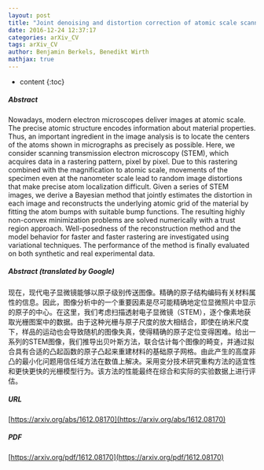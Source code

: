 ```yaml
---
layout: post
title: "Joint denoising and distortion correction of atomic scale scanning transmission electron microscopy images"
date: 2016-12-24 12:37:17
categories: arXiv_CV
tags: arXiv_CV
author: Benjamin Berkels, Benedikt Wirth
mathjax: true
---
```


* content
{:toc}

##### Abstract
Nowadays, modern electron microscopes deliver images at atomic scale. The precise atomic structure encodes information about material properties. Thus, an important ingredient in the image analysis is to locate the centers of the atoms shown in micrographs as precisely as possible. Here, we consider scanning transmission electron microscopy (STEM), which acquires data in a rastering pattern, pixel by pixel. Due to this rastering combined with the magnification to atomic scale, movements of the specimen even at the nanometer scale lead to random image distortions that make precise atom localization difficult. Given a series of STEM images, we derive a Bayesian method that jointly estimates the distortion in each image and reconstructs the underlying atomic grid of the material by fitting the atom bumps with suitable bump functions. The resulting highly non-convex minimization problems are solved numerically with a trust region approach. Well-posedness of the reconstruction method and the model behavior for faster and faster rastering are investigated using variational techniques. The performance of the method is finally evaluated on both synthetic and real experimental data.

##### Abstract (translated by Google)
现在，现代电子显微镜能够以原子级别传送图像。精确的原子结构编码有关材料属性的信息。因此，图像分析中的一个重要因素是尽可能精确地定位显微照片中显示的原子的中心。在这里，我们考虑扫描透射电子显微镜（STEM），逐个像素地获取光栅图案中的数据。由于这种光栅与原子尺度的放大相结合，即使在纳米尺度下，样品的运动也会导致随机的图像失真，使得精确的原子定位变得困难。给出一系列的STEM图像，我们推导出贝叶斯方法，联合估计每个图像的畸变，并通过拟合具有合适的凸起函数的原子凸起来重建材料的基础原子网格。由此产生的高度非凸的最小化问题用信任域方法在数值上解决。采用变分技术研究重构方法的适宜性和更快更快的光栅模型行为。该方法的性能最终在综合和实际的实验数据上进行评估。

##### URL
[https://arxiv.org/abs/1612.08170](https://arxiv.org/abs/1612.08170)

##### PDF
[https://arxiv.org/pdf/1612.08170](https://arxiv.org/pdf/1612.08170)

